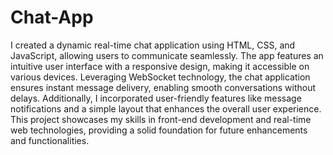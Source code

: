 # Chat-App

I created a dynamic real-time chat application using HTML, CSS, and JavaScript, allowing users to communicate seamlessly. The app features an intuitive user interface with a responsive design, making it accessible on various devices. Leveraging WebSocket technology, the chat application ensures instant message delivery, enabling smooth conversations without delays. Additionally, I incorporated user-friendly features like message notifications and a simple layout that enhances the overall user experience. This project showcases my skills in front-end development and real-time web technologies, providing a solid foundation for future enhancements and functionalities.
